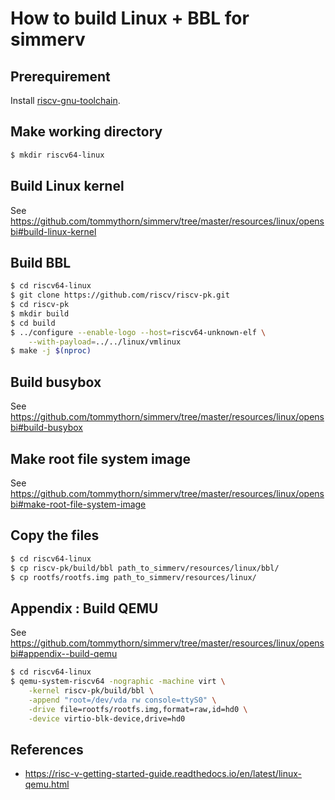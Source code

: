 # How to build Linux + BBL for simmerv

## Prerequirement

Install [riscv-gnu-toolchain](https://github.com/riscv/riscv-gnu-toolchain).

## Make working directory

```sh
$ mkdir riscv64-linux
```

## Build Linux kernel

See https://github.com/tommythorn/simmerv/tree/master/resources/linux/opensbi#build-linux-kernel

## Build BBL

```sh
$ cd riscv64-linux
$ git clone https://github.com/riscv/riscv-pk.git
$ cd riscv-pk
$ mkdir build
$ cd build
$ ../configure --enable-logo --host=riscv64-unknown-elf \
    --with-payload=../../linux/vmlinux
$ make -j $(nproc)
```

## Build busybox

See https://github.com/tommythorn/simmerv/tree/master/resources/linux/opensbi#build-busybox

## Make root file system image

See https://github.com/tommythorn/simmerv/tree/master/resources/linux/opensbi#make-root-file-system-image

## Copy the files

```sh
$ cd riscv64-linux
$ cp riscv-pk/build/bbl path_to_simmerv/resources/linux/bbl/
$ cp rootfs/rootfs.img path_to_simmerv/resources/linux/
```

## Appendix : Build QEMU

See https://github.com/tommythorn/simmerv/tree/master/resources/linux/opensbi#appendix--build-qemu

```sh
$ cd riscv64-linux
$ qemu-system-riscv64 -nographic -machine virt \
    -kernel riscv-pk/build/bbl \
    -append "root=/dev/vda rw console=ttyS0" \
    -drive file=rootfs/rootfs.img,format=raw,id=hd0 \
    -device virtio-blk-device,drive=hd0
```

## References

- https://risc-v-getting-started-guide.readthedocs.io/en/latest/linux-qemu.html
